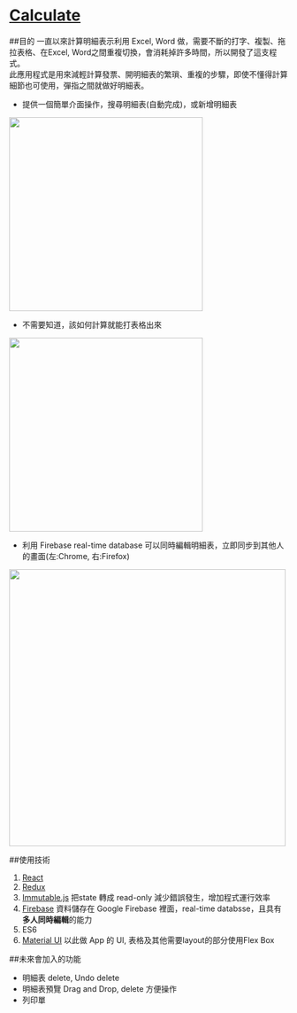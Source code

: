 # <a href="https://cacocacoon.github.io/calculate/">Calculate</a>

##目的
一直以來計算明細表示利用 Excel, Word 做，需要不斷的打字、複製、拖拉表格、在Excel, Word之間重複切換，會消耗掉許多時間，所以開發了這支程式。<br />
此應用程式是用來減輕計算發票、開明細表的繁瑣、重複的步驟，即使不懂得計算細節也可使用，彈指之間就做好明細表。

* 提供一個簡單介面操作，搜尋明細表(自動完成)，或新增明細表

<img src="http://g.recordit.co/nyJUp3FEie.gif" width="350">

* 不需要知道，該如何計算就能打表格出來

<img src="http://g.recordit.co/3IxUFYQFv3.gif" width="350">

* 利用 Firebase real-time database 可以同時編輯明細表，立即同步到其他人的畫面(左:Chrome, 右:Firefox)

<img src="http://g.recordit.co/psjNs05oVJ.gif" width="500">

##使用技術
1. <a href="https://facebook.github.io/react/">React</a>
2. <a href="http://redux.js.org/">Redux</a>
3. <a href="https://facebook.github.io/immutable-js/">Immutable.js</a>
把state 轉成 read-only 減少錯誤發生，增加程式運行效率
4. <a href="https://firebase.google.com/">Firebase</a> 資料儲存在 Google Firebase 裡面，real-time databsse，且具有**多人同時編輯**的能力
5. ES6
6. <a href="http://www.material-ui.com/">Material UI</a> 以此做 App 的 UI, 表格及其他需要layout的部分使用Flex Box

##未來會加入的功能
* 明細表 delete, Undo delete
* 明細表預覽 Drag and Drop, delete 方便操作
* 列印單
